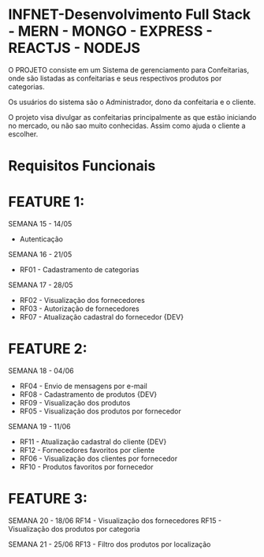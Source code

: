 # INFNET-Desenvolvimento Full Stack - MERN - MONGO - EXPRESS - REACTJS - NODEJS

O PROJETO consiste em um Sistema de gerenciamento para Confeitarias, onde são listadas as confeitarias e seus respectivos produtos por categorias.

Os usuários do sistema são o Administrador, dono da confeitaria e o cliente.

O projeto visa divulgar as confeitarias principalmente as que estão iniciando no mercado, ou não sao muito conhecidas. Assim como ajuda o cliente a escolher.


# Requisitos Funcionais

# FEATURE 1: 
SEMANA 15 - 14/05 
- Autenticação 

SEMANA 16 - 21/05 
- RF01 - Cadastramento de categorias 

SEMANA 17 - 28/05 
- RF02 - Visualização dos fornecedores
- RF03 - Autorização de fornecedores
- RF07 - Atualização cadastral do fornecedor {DEV} 

#  FEATURE 2: 
SEMANA 18 - 04/06 
- RF04 - Envio de mensagens por e-mail 
- RF08 - Cadastramento de produtos {DEV} 
- RF09 - Visualização dos produtos 
- RF05 - Visualização dos produtos por fornecedor 

SEMANA 19 - 11/06 
- RF11 - Atualização cadastral do cliente {DEV} 
- RF12 - Fornecedores favoritos por cliente 
- RF06 - Visualização dos clientes por fornecedor 
- RF10 - Produtos favoritos por fornecedor 

#  FEATURE 3: 
SEMANA 20 - 18/06 
RF14 - Visualização dos fornecedores 
RF15 - Visualização dos produtos por categoria

SEMANA 21 - 25/06 
RF13 - Filtro dos produtos por localização 
 